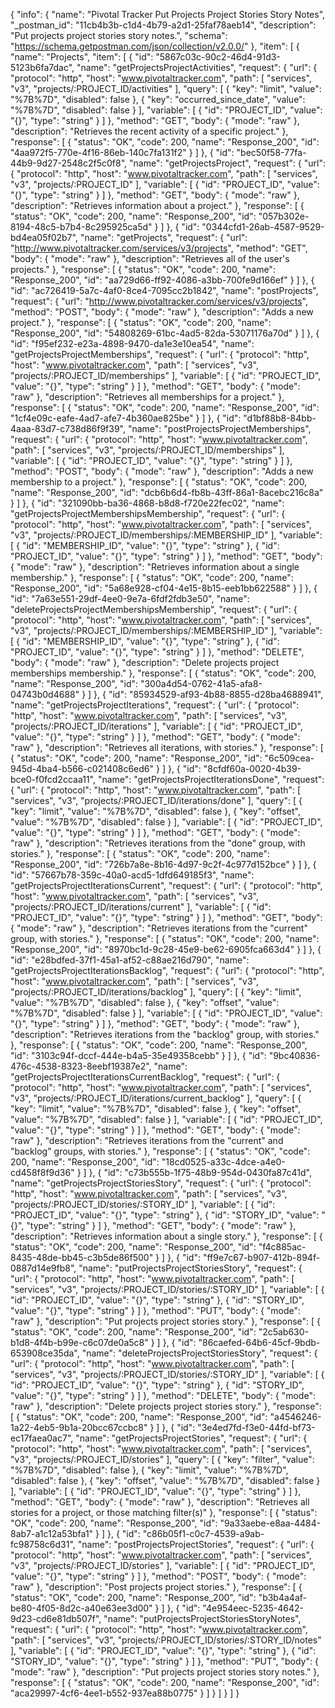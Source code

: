 {
  "info": {
    "name": "Pivotal Tracker Put Projects Project Stories Story Notes",
    "_postman_id": "11cb4b3b-c1d4-4b79-a2d1-25faf78aeb14",
    "description": "Put projects project stories story notes.",
    "schema": "https://schema.getpostman.com/json/collection/v2.0.0/"
  },
  "item": [
    {
      "name": "Projects",
      "item": [
        {
          "id": "5867c03c-90c2-46d4-91d3-5123b6fa7dac",
          "name": "getProjectsProjectActivities",
          "request": {
            "url": {
              "protocol": "http",
              "host": "www.pivotaltracker.com",
              "path": [
                "services",
                "v3",
                "projects/:PROJECT_ID/activities"
              ],
              "query": [
                {
                  "key": "limit",
                  "value": "%7B%7D",
                  "disabled": false
                },
                {
                  "key": "occurred_since_date",
                  "value": "%7B%7D",
                  "disabled": false
                }
              ],
              "variable": [
                {
                  "id": "PROJECT_ID",
                  "value": "{}",
                  "type": "string"
                }
              ]
            },
            "method": "GET",
            "body": {
              "mode": "raw"
            },
            "description": "Retrieves the recent activity of a specific project."
          },
          "response": [
            {
              "status": "OK",
              "code": 200,
              "name": "Response_200",
              "id": "4aa972f5-770e-4f16-86eb-140c7fa131f2"
            }
          ]
        },
        {
          "id": "bec50f58-77fa-44b9-9d27-2548c2f5c0f8",
          "name": "getProjectsProject",
          "request": {
            "url": {
              "protocol": "http",
              "host": "www.pivotaltracker.com",
              "path": [
                "services",
                "v3",
                "projects/:PROJECT_ID"
              ],
              "variable": [
                {
                  "id": "PROJECT_ID",
                  "value": "{}",
                  "type": "string"
                }
              ]
            },
            "method": "GET",
            "body": {
              "mode": "raw"
            },
            "description": "Retrieves information about a project."
          },
          "response": [
            {
              "status": "OK",
              "code": 200,
              "name": "Response_200",
              "id": "057b302e-8194-48c5-b7b4-8c295925ca5d"
            }
          ]
        },
        {
          "id": "0344cfd1-26ab-4587-9529-bd4ea05f02b7",
          "name": "getProjects",
          "request": {
            "url": "http://www.pivotaltracker.com/services/v3/projects",
            "method": "GET",
            "body": {
              "mode": "raw"
            },
            "description": "Retrieves all of the user's projects."
          },
          "response": [
            {
              "status": "OK",
              "code": 200,
              "name": "Response_200",
              "id": "aa729d66-ff92-4086-a3bb-700fe9d166ef"
            }
          ]
        },
        {
          "id": "ac726419-5a7c-4af0-8ce4-7095cc2b1842",
          "name": "postProjects",
          "request": {
            "url": "http://www.pivotaltracker.com/services/v3/projects",
            "method": "POST",
            "body": {
              "mode": "raw"
            },
            "description": "Adds a new project."
          },
          "response": [
            {
              "status": "OK",
              "code": 200,
              "name": "Response_200",
              "id": "54808269-61bc-4ad5-82da-53071176a70d"
            }
          ]
        },
        {
          "id": "f95ef232-e23a-4898-9470-da1e3e10ea54",
          "name": "getProjectsProjectMemberships",
          "request": {
            "url": {
              "protocol": "http",
              "host": "www.pivotaltracker.com",
              "path": [
                "services",
                "v3",
                "projects/:PROJECT_ID/memberships"
              ],
              "variable": [
                {
                  "id": "PROJECT_ID",
                  "value": "{}",
                  "type": "string"
                }
              ]
            },
            "method": "GET",
            "body": {
              "mode": "raw"
            },
            "description": "Retrieves all memberships for a project."
          },
          "response": [
            {
              "status": "OK",
              "code": 200,
              "name": "Response_200",
              "id": "1cf4e09c-eafe-4ad7-afe7-4b360ae825be"
            }
          ]
        },
        {
          "id": "d1bf88b8-84bb-4aaa-83d7-c738d86f9f39",
          "name": "postProjectsProjectMemberships",
          "request": {
            "url": {
              "protocol": "http",
              "host": "www.pivotaltracker.com",
              "path": [
                "services",
                "v3",
                "projects/:PROJECT_ID/memberships"
              ],
              "variable": [
                {
                  "id": "PROJECT_ID",
                  "value": "{}",
                  "type": "string"
                }
              ]
            },
            "method": "POST",
            "body": {
              "mode": "raw"
            },
            "description": "Adds a new membership to a project."
          },
          "response": [
            {
              "status": "OK",
              "code": 200,
              "name": "Response_200",
              "id": "dcb6b6d4-fb8b-43ff-86a1-8acebc216c8a"
            }
          ]
        },
        {
          "id": "321090bb-ba36-4868-b8d8-f720e22fec02",
          "name": "getProjectsProjectMembershipsMembership",
          "request": {
            "url": {
              "protocol": "http",
              "host": "www.pivotaltracker.com",
              "path": [
                "services",
                "v3",
                "projects/:PROJECT_ID/memberships/:MEMBERSHIP_ID"
              ],
              "variable": [
                {
                  "id": "MEMBERSHIP_ID",
                  "value": "{}",
                  "type": "string"
                },
                {
                  "id": "PROJECT_ID",
                  "value": "{}",
                  "type": "string"
                }
              ]
            },
            "method": "GET",
            "body": {
              "mode": "raw"
            },
            "description": "Retrieves information about a single membership."
          },
          "response": [
            {
              "status": "OK",
              "code": 200,
              "name": "Response_200",
              "id": "5a68e928-cf04-4e15-8b15-eeb1bb622588"
            }
          ]
        },
        {
          "id": "7a63e551-29df-4ee0-9e7a-6fdf2fdb3e50",
          "name": "deleteProjectsProjectMembershipsMembership",
          "request": {
            "url": {
              "protocol": "http",
              "host": "www.pivotaltracker.com",
              "path": [
                "services",
                "v3",
                "projects/:PROJECT_ID/memberships/:MEMBERSHIP_ID"
              ],
              "variable": [
                {
                  "id": "MEMBERSHIP_ID",
                  "value": "{}",
                  "type": "string"
                },
                {
                  "id": "PROJECT_ID",
                  "value": "{}",
                  "type": "string"
                }
              ]
            },
            "method": "DELETE",
            "body": {
              "mode": "raw"
            },
            "description": "Delete projects project memberships membership."
          },
          "response": [
            {
              "status": "OK",
              "code": 200,
              "name": "Response_200",
              "id": "300a4d54-0762-41a5-afa8-04743b0d4688"
            }
          ]
        },
        {
          "id": "85934529-af93-4b88-8855-d28ba4688941",
          "name": "getProjectsProjectIterations",
          "request": {
            "url": {
              "protocol": "http",
              "host": "www.pivotaltracker.com",
              "path": [
                "services",
                "v3",
                "projects/:PROJECT_ID/iterations"
              ],
              "variable": [
                {
                  "id": "PROJECT_ID",
                  "value": "{}",
                  "type": "string"
                }
              ]
            },
            "method": "GET",
            "body": {
              "mode": "raw"
            },
            "description": "Retrieves all iterations, with stories."
          },
          "response": [
            {
              "status": "OK",
              "code": 200,
              "name": "Response_200",
              "id": "6c509cea-945d-4ba4-b566-c021408c6ed6"
            }
          ]
        },
        {
          "id": "8cfdf60a-0020-4b39-bce0-f0fcd2ccaa11",
          "name": "getProjectsProjectIterationsDone",
          "request": {
            "url": {
              "protocol": "http",
              "host": "www.pivotaltracker.com",
              "path": [
                "services",
                "v3",
                "projects/:PROJECT_ID/iterations/done"
              ],
              "query": [
                {
                  "key": "limit",
                  "value": "%7B%7D",
                  "disabled": false
                },
                {
                  "key": "offset",
                  "value": "%7B%7D",
                  "disabled": false
                }
              ],
              "variable": [
                {
                  "id": "PROJECT_ID",
                  "value": "{}",
                  "type": "string"
                }
              ]
            },
            "method": "GET",
            "body": {
              "mode": "raw"
            },
            "description": "Retrieves iterations from the \"done\" group, with stories."
          },
          "response": [
            {
              "status": "OK",
              "code": 200,
              "name": "Response_200",
              "id": "726b7a8e-8b16-4d97-9c2f-4c977d152bce"
            }
          ]
        },
        {
          "id": "57667b78-359c-40a0-acd5-1dfd649185f3",
          "name": "getProjectsProjectIterationsCurrent",
          "request": {
            "url": {
              "protocol": "http",
              "host": "www.pivotaltracker.com",
              "path": [
                "services",
                "v3",
                "projects/:PROJECT_ID/iterations/current"
              ],
              "variable": [
                {
                  "id": "PROJECT_ID",
                  "value": "{}",
                  "type": "string"
                }
              ]
            },
            "method": "GET",
            "body": {
              "mode": "raw"
            },
            "description": "Retrieves iterations from the \"current\" group, with stories."
          },
          "response": [
            {
              "status": "OK",
              "code": 200,
              "name": "Response_200",
              "id": "8970bc1d-9c28-45e9-be62-6905fca663d4"
            }
          ]
        },
        {
          "id": "e28bdfed-37f1-45a1-af52-c88ae216d790",
          "name": "getProjectsProjectIterationsBacklog",
          "request": {
            "url": {
              "protocol": "http",
              "host": "www.pivotaltracker.com",
              "path": [
                "services",
                "v3",
                "projects/:PROJECT_ID/iterations/backlog"
              ],
              "query": [
                {
                  "key": "limit",
                  "value": "%7B%7D",
                  "disabled": false
                },
                {
                  "key": "offset",
                  "value": "%7B%7D",
                  "disabled": false
                }
              ],
              "variable": [
                {
                  "id": "PROJECT_ID",
                  "value": "{}",
                  "type": "string"
                }
              ]
            },
            "method": "GET",
            "body": {
              "mode": "raw"
            },
            "description": "Retrieves iterations from the \"backlog\" group, with stories."
          },
          "response": [
            {
              "status": "OK",
              "code": 200,
              "name": "Response_200",
              "id": "3103c94f-dccf-444e-b4a5-35e49358cebb"
            }
          ]
        },
        {
          "id": "9bc40836-476c-4538-8323-8eebf19387e2",
          "name": "getProjectsProjectIterationsCurrentBacklog",
          "request": {
            "url": {
              "protocol": "http",
              "host": "www.pivotaltracker.com",
              "path": [
                "services",
                "v3",
                "projects/:PROJECT_ID/iterations/current_backlog"
              ],
              "query": [
                {
                  "key": "limit",
                  "value": "%7B%7D",
                  "disabled": false
                },
                {
                  "key": "offset",
                  "value": "%7B%7D",
                  "disabled": false
                }
              ],
              "variable": [
                {
                  "id": "PROJECT_ID",
                  "value": "{}",
                  "type": "string"
                }
              ]
            },
            "method": "GET",
            "body": {
              "mode": "raw"
            },
            "description": "Retrieves iterations from the \"current\" and \"backlog\" groups, with stories."
          },
          "response": [
            {
              "status": "OK",
              "code": 200,
              "name": "Response_200",
              "id": "18cd0525-a33c-4dce-a4e0-cd458f8f9d36"
            }
          ]
        },
        {
          "id": "c73b555b-1f75-48b9-954d-0430fa87c41d",
          "name": "getProjectsProjectStoriesStory",
          "request": {
            "url": {
              "protocol": "http",
              "host": "www.pivotaltracker.com",
              "path": [
                "services",
                "v3",
                "projects/:PROJECT_ID/stories/:STORY_ID"
              ],
              "variable": [
                {
                  "id": "PROJECT_ID",
                  "value": "{}",
                  "type": "string"
                },
                {
                  "id": "STORY_ID",
                  "value": "{}",
                  "type": "string"
                }
              ]
            },
            "method": "GET",
            "body": {
              "mode": "raw"
            },
            "description": "Retrieves information about a single story."
          },
          "response": [
            {
              "status": "OK",
              "code": 200,
              "name": "Response_200",
              "id": "f4c885ac-8435-48de-bb45-c3b5de86f500"
            }
          ]
        },
        {
          "id": "ff9e7c67-b907-412b-894f-0887d14e9fb8",
          "name": "putProjectsProjectStoriesStory",
          "request": {
            "url": {
              "protocol": "http",
              "host": "www.pivotaltracker.com",
              "path": [
                "services",
                "v3",
                "projects/:PROJECT_ID/stories/:STORY_ID"
              ],
              "variable": [
                {
                  "id": "PROJECT_ID",
                  "value": "{}",
                  "type": "string"
                },
                {
                  "id": "STORY_ID",
                  "value": "{}",
                  "type": "string"
                }
              ]
            },
            "method": "PUT",
            "body": {
              "mode": "raw"
            },
            "description": "Put projects project stories story."
          },
          "response": [
            {
              "status": "OK",
              "code": 200,
              "name": "Response_200",
              "id": "2c5ab630-b1d8-4f4b-b99e-c6c07de0a5c8"
            }
          ]
        },
        {
          "id": "86caefed-64b6-45cf-9bdb-653908ce35da",
          "name": "deleteProjectsProjectStoriesStory",
          "request": {
            "url": {
              "protocol": "http",
              "host": "www.pivotaltracker.com",
              "path": [
                "services",
                "v3",
                "projects/:PROJECT_ID/stories/:STORY_ID"
              ],
              "variable": [
                {
                  "id": "PROJECT_ID",
                  "value": "{}",
                  "type": "string"
                },
                {
                  "id": "STORY_ID",
                  "value": "{}",
                  "type": "string"
                }
              ]
            },
            "method": "DELETE",
            "body": {
              "mode": "raw"
            },
            "description": "Delete projects project stories story."
          },
          "response": [
            {
              "status": "OK",
              "code": 200,
              "name": "Response_200",
              "id": "a4546246-1a22-4eb5-9b1a-20bcc67ccbc8"
            }
          ]
        },
        {
          "id": "3e4ed7fd-f3e0-44fd-bf73-ec17faea0ac7",
          "name": "getProjectsProjectStories",
          "request": {
            "url": {
              "protocol": "http",
              "host": "www.pivotaltracker.com",
              "path": [
                "services",
                "v3",
                "projects/:PROJECT_ID/stories"
              ],
              "query": [
                {
                  "key": "filter",
                  "value": "%7B%7D",
                  "disabled": false
                },
                {
                  "key": "limit",
                  "value": "%7B%7D",
                  "disabled": false
                },
                {
                  "key": "offset",
                  "value": "%7B%7D",
                  "disabled": false
                }
              ],
              "variable": [
                {
                  "id": "PROJECT_ID",
                  "value": "{}",
                  "type": "string"
                }
              ]
            },
            "method": "GET",
            "body": {
              "mode": "raw"
            },
            "description": "Retrieves all stories for a project, or those matching filter(s)"
          },
          "response": [
            {
              "status": "OK",
              "code": 200,
              "name": "Response_200",
              "id": "9a33aebe-e8aa-4484-8ab7-a1c12a53bfa1"
            }
          ]
        },
        {
          "id": "c86b05f1-c0c7-4539-a9ab-fc98758c6d31",
          "name": "postProjectsProjectStories",
          "request": {
            "url": {
              "protocol": "http",
              "host": "www.pivotaltracker.com",
              "path": [
                "services",
                "v3",
                "projects/:PROJECT_ID/stories"
              ],
              "variable": [
                {
                  "id": "PROJECT_ID",
                  "value": "{}",
                  "type": "string"
                }
              ]
            },
            "method": "POST",
            "body": {
              "mode": "raw"
            },
            "description": "Post projects project stories."
          },
          "response": [
            {
              "status": "OK",
              "code": 200,
              "name": "Response_200",
              "id": "b3b4a4af-be80-4f05-8d2c-a40e63ee3d00"
            }
          ]
        },
        {
          "id": "4e954eec-5235-4642-9d23-cd6e81db507f",
          "name": "putProjectsProjectStoriesStoryNotes",
          "request": {
            "url": {
              "protocol": "http",
              "host": "www.pivotaltracker.com",
              "path": [
                "services",
                "v3",
                "projects/:PROJECT_ID/stories/:STORY_ID/notes"
              ],
              "variable": [
                {
                  "id": "PROJECT_ID",
                  "value": "{}",
                  "type": "string"
                },
                {
                  "id": "STORY_ID",
                  "value": "{}",
                  "type": "string"
                }
              ]
            },
            "method": "PUT",
            "body": {
              "mode": "raw"
            },
            "description": "Put projects project stories story notes."
          },
          "response": [
            {
              "status": "OK",
              "code": 200,
              "name": "Response_200",
              "id": "aca29997-4cf6-4ee1-b552-937ea88b0775"
            }
          ]
        }
      ]
    }
  ]
}